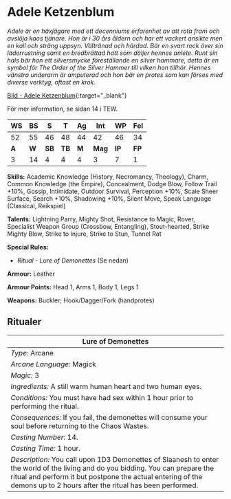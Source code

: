 # Adele Ketzenblum
_Adele är en häxjägare med ett decenniums erfarenhet
av att rota fram och avslöja kaos tjänare. Hon är i 30
års åldern och har ett vackert ansikte men en kall och
sträng uppsyn. Vältränad och härdad. Bär en svart
rock över sin läderrustning samt en bredbrättad hatt
som döljer hennes anlete. Runt sin hals bär hon ett
silversmycke föreställande en silver hammare, detta
är en symbol för The Order of the Silver Hammer till
vilken hon tillhör. Hennes vänstra underarm är
amputerad och hon bär en protes som kan förses
med diverse verktyg, oftast en krok._

[Bild - Adele Ketzenblum](https://drive.google.com/file/d/0B1mLHM9FvbskOHROSThCZ2JaV28/view?usp=sharing){:target="_blank"}

För mer information, se sidan 14 i TEW.

|**WS**|**BS**|**S**|**T**|**Ag**|**Int**|**WP**|**Fel**|
|--|--|-|-|--|---|--|---|
|52|55|46|48|44|42|46|34|
|**A**|**W**|**SB**|**TB**|**M**|**Mag**|**IP**|**FP**|
|3|14|4|4|4|3|7|1|

**Skills:** Academic Knowledge (History, Necromancy, Theology),
Charm, Common Knowledge (the Empire), Concealment, Dodge Blow,
Follow Trail +10%, Gossip, Intimidate, Outdoor Survival,
Perception +10%, Scale Sheer Surface, Search +10%, Shadowing +10%,
Silent Move, Speak Language (Classical, Reikspiel) 

**Talents:** Lightning Parry, Mighty Shot, Resistance to Magic,
Rover, Specialist Weapon Group (Crossbow, Entangling), Stout-hearted,
Strike Mighty Blow, Strike to Injure, Strike to Stun, Tunnel Rat

**Special Rules:**
* _Ritual - Lure of Demonettes_ (Se nedan)

**Armour:** Leather

**Armour Points:** Head 1, Arms 1, Body 1, Legs 1

**Weapons:** Buckler; Hook/Dagger/Fork (handprotes)

## Ritualer

|Lure of Demonettes|
|---------------|
|_Type:_ Arcane|
|_Arcane Language:_ Magick|
|_Magic:_ 3|
|_Ingredients:_ A still warm human heart and two human eyes.|
|_Conditions:_ You must have had sex within 1 hour prior to performing the ritual.|
|_Consequences:_ If you fail, the demonettes will consume your soul before returning to the Chaos Wastes.|
|_Casting Number:_ 14.|
|_Casting Time:_ 1 hour.|
|_Description:_ You call upon 1D3 Demonettes of Slaanesh to enter the world of the living and do you bidding. You can prepare the ritual and perform it but postpone the actual entering of the demons up to 2 hours after the ritual has been performed.|